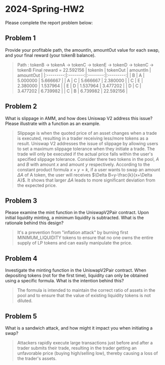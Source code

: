 # 2024-Spring-HW2

Please complete the report problem below:

## Problem 1
Provide your profitable path, the amountIn, amountOut value for each swap, and your final reward (your tokenB balance).

> Path : tokenB -> tokenA -> tokenC -> tokenE -> tokenD -> tokenC -> tokenB
> Final reward = 22.592156
> |  tokenIn  | tokenOut | amountIn | amountOut |
> |:---------:|:--------:|:--------:|:---------:|
> |     B     |     A    | 5.000000 |  5.666667 |
> |     A     |     C    | 5.666667 |  2.380000 |
> |     C     |     E    | 2.380000 |  1.537964 |
> |     E     |     D    | 1.537964 |  3.477202 |
> |     D     |     C    | 3.477202 |  6.739982 |
> |     C     |     B    | 6.739982 | 22.592156 |

## Problem 2
What is slippage in AMM, and how does Uniswap V2 address this issue? Please illustrate with a function as an example.

> Slippage is when the quoted price of an asset changes when a trade is executed, resulting in a trader receiving less/more tokens as a result. Uniswap V2 addresses the issue of slippage by allowing users to set a maximum slippage tolerance when they initiate a trade. The trade will only be executed if the actual price falls within the user's specified slippage tolerance. Consider there two tokens in the pool, $A$ and $B$ with amount $x$ and amount $y$ respectively. According to the constant product formula $x \times y=k$, if a user wants to swap an amount $\Delta A$ of A token, the user will receives $\Delta B=y-\frac{k}{x+\Delta A}$. It shows that larger $\Delta A$ leads to more significant deviation from the expected price.

## Problem 3
Please examine the mint function in the UniswapV2Pair contract. Upon initial liquidity minting, a minimum liquidity is subtracted. What is the rationale behind this design?

> It's a prevention from "inflation attack" by burning first MINIMUM_LIQUIDITY tokens to ensure that no one owns the entire supply of LP tokens and can easily manipulate the price.

## Problem 4
Investigate the minting function in the UniswapV2Pair contract. When depositing tokens (not for the first time), liquidity can only be obtained using a specific formula. What is the intention behind this?

> The formula is intended to maintain the correct ratio of assets in the pool and to ensure that the value of existing liquidity tokens is not diluted.

## Problem 5
What is a sandwich attack, and how might it impact you when initiating a swap?

> Attackers rapidly execute large transactions just before and after a trader submits their trade, resulting in the trader getting an unfavorable price (buying high/selling low), thereby causing a loss of the trader's assets.
